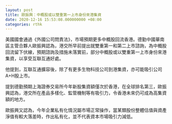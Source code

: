 ```yaml
---
layout: post
title: 歐振興：中概股或以雙重第一上市身份來港集資
date: 2020-12-16 15:53:08.000000000 +08:00
categories: rthk
---
```


美國國會通過《外國公司問責法》，市場預期更多中概股回流香港。德勤中國華南區主管合夥人歐振興認為，港交所早前提出就雙重第一和第二上市諮詢，為中概股回流留下伏線，預期諮詢及措施未落實前，部分中概股或以雙重第一上市身份來港集資，以享受互聯互通好處。

他提到，互聯互通擴容後，除了有更多生物科技公司到港集資，亦可能吸引公司A+H股上市。

提到德勤預期上海證券交易所今年新股集資額僅次於香港，在全球排名第三，歐振興認為，港交所在產品多樣化、監管機制等有吸引力，令香港未來仍可成為高集資額的地方。

歐振興又認為，今年企業私有化情況屬市場正常操作，當某類股份整體估值與資產淨值有較大落差時，作出私有化，並不代表資本市場吸引力減低。
